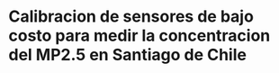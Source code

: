 # Calibracion de sensores de bajo costo para medir la concentracion del MP2.5 en Santiago de Chile

